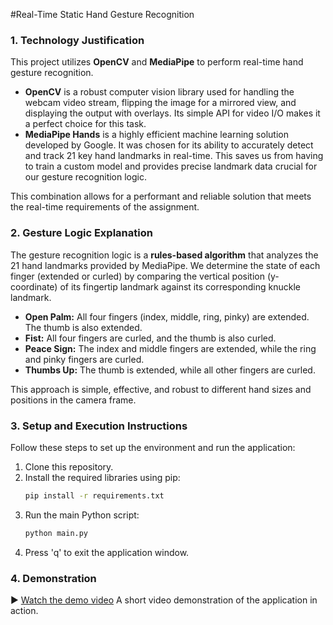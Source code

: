 
#Real-Time Static Hand Gesture Recognition

### 1. Technology Justification

This project utilizes **OpenCV** and **MediaPipe** to perform real-time hand gesture recognition.

-   **OpenCV** is a robust computer vision library used for handling the webcam video stream, flipping the image for a mirrored view, and displaying the output with overlays. Its simple API for video I/O makes it a perfect choice for this task.
-   **MediaPipe Hands** is a highly efficient machine learning solution developed by Google. It was chosen for its ability to accurately detect and track 21 key hand landmarks in real-time. This saves us from having to train a custom model and provides precise landmark data crucial for our gesture recognition logic.

This combination allows for a performant and reliable solution that meets the real-time requirements of the assignment.

### 2. Gesture Logic Explanation

The gesture recognition logic is a **rules-based algorithm** that analyzes the 21 hand landmarks provided by MediaPipe. We determine the state of each finger (extended or curled) by comparing the vertical position (y-coordinate) of its fingertip landmark against its corresponding knuckle landmark.

-   **Open Palm:** All four fingers (index, middle, ring, pinky) are extended. The thumb is also extended.
-   **Fist:** All four fingers are curled, and the thumb is also curled.
-   **Peace Sign:** The index and middle fingers are extended, while the ring and pinky fingers are curled.
-   **Thumbs Up:** The thumb is extended, while all other fingers are curled.

This approach is simple, effective, and robust to different hand sizes and positions in the camera frame.

### 3. Setup and Execution Instructions

Follow these steps to set up the environment and run the application:

1.  Clone this repository.
2.  Install the required libraries using pip:
    ```bash
    pip install -r requirements.txt
    ```
3.  Run the main Python script:
    ```bash
    python main.py
    ```
4.  Press 'q' to exit the application window.

### 4. Demonstration
▶️ [Watch the demo video](demo.mp4)
A short video demonstration of the application in action.


